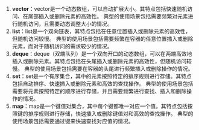 1. **vector**：vector是一个动态数组，可以自动扩展大小。其特点包括快速随机访问、在尾部插入或删除元素的高效性。
典型的使用场景包括需要频繁对元素进行随机访问，且需要动态调整大小的情况。
2. **list**：list是一个双向链表，其特点包括在任意位置插入或删除元素的高效性，但随机访问较慢。
典型的使用场景包括需要频繁在容器的任意位置插入或删除元素，而对于随机访问的需求较少的情况。
3. **deque**：deque（双端队列）是一个双向开口的动态数组，可以在两端高效地插入或删除元素。其特点包括在头尾插入或删除元素的高效性，但随机访问较慢。
典型的使用场景包括需要在容器的头尾进行频繁插入或删除操作的情况。
4. **set**：set是一个有序集合，其中的元素按照特定的排序规则进行存储。其特点包括自动排序、快速插入或删除元素和高效的查找操作。
典型的使用场景包括需要将元素按照特定的顺序进行存储，并且需要频繁进行查找、插入和删除操作的情况。
5. **map**：map是一个键值对集合，其中每个键都唯一对应一个值。其特点包括按照键的排序规则进行存储，快速插入或删除键值对和高效的查找操作。
典型的使用场景包括需要通过键来快速查找对应值的情况。
